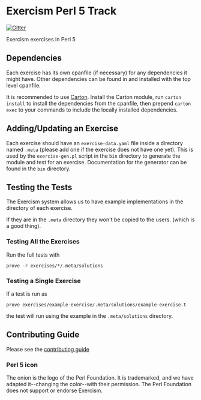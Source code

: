 # Exercism Perl 5 Track

[![Gitter](https://badges.gitter.im/exercism/xperl.svg)](https://gitter.im/exercism/perl?utm_source=badge&utm_medium=badge&utm_campaign=pr-badge)

Exercism exercises in Perl 5

## Dependencies

Each exercise has its own cpanfile (if necessary) for any dependencies it might have.
Other dependencies can be found in and installed with the top level cpanfile.

It is recommended to use [Carton](https://metacpan.org/pod/Carton).
Install the Carton module, run `carton install` to install the dependencies from
the cpanfile, then prepend `carton exec` to your commands to include
the locally installed dependencies.

## Adding/Updating an Exercise

Each exercise should have an `exercise-data.yaml` file inside a directory named `.meta`
(please add one if the exercise does not have one yet). This is used by the `exercise-gen.pl`
script in the `bin` directory to generate the module and test for an exercise. Documentation
for the generator can be found in the `bin` directory.

## Testing the Tests

The Exercism system allows us to have example implementations in the directory
of each exercise.

If they are in the `.meta` directory they won't be copied to the users. (which is a good thing).

### Testing All the Exercises

Run the full tests with

    prove -r exercises/*/.meta/solutions

### Testing a Single Exercise

If a test is run as

    prove exercises/example-exercise/.meta/solutions/example-exercise.t

the test will run using the example in the `.meta/solutions` directory.

## Contributing Guide

Please see the [contributing guide](https://github.com/exercism/docs/blob/master/contributing-to-language-tracks/README.md)

### Perl 5 icon

The onion is the logo of the Perl Foundation.
It is trademarked, and we have adapted it--changing the color--with their permission.
The Perl Foundation does not support or endorse Exercism.
